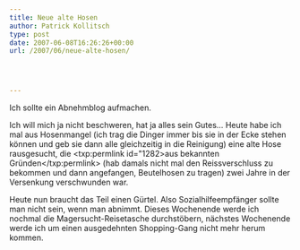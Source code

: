 ```yaml
---
title: Neue alte Hosen
author: Patrick Kollitsch
type: post
date: 2007-06-08T16:26:26+00:00
url: /2007/06/neue-alte-hosen/




---
```

Ich sollte ein Abnehmblog aufmachen.

Ich will mich ja nicht beschweren, hat ja alles sein Gutes&#8230; Heute habe ich mal aus Hosenmangel (ich trag die Dinger immer bis sie in der Ecke stehen können und geb sie dann alle gleichzeitig in die Reinigung) eine alte Hose rausgesucht, die <txp:permlink id="1282>aus bekannten Gründen</txp:permlink> (hab damals nicht mal den Reissverschluss zu bekommen und dann angefangen, Beutelhosen zu tragen) zwei Jahre in der Versenkung verschwunden war. 

Heute nun braucht das Teil einen Gürtel. Also Sozialhilfeempfänger sollte man nicht sein, wenn man abnimmt. Dieses Wochenende werde ich nochmal die Magersucht-Reisetasche durchstöbern, nächstes Wochenende werde ich um einen ausgedehnten Shopping-Gang nicht mehr herum kommen.